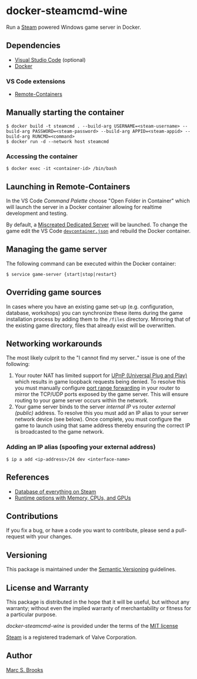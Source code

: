 # docker-steamcmd-wine

Run a [Steam](https://store.steampowered.com) powered Windows game server in Docker.

## Dependencies

- [Visual Studio Code](https://code.visualstudio.com/download) (optional)
- [Docker](https://docs.docker.com/get-docker)

### VS Code extensions

- [Remote-Containers](https://marketplace.visualstudio.com/items?itemName=ms-vscode-remote.remote-containers)

## Manually starting the container

    $ docker build -t steamcmd . --build-arg USERNAME=<steam-username> --build-arg PASSWORD=<steam-password> --build-arg APPID=<steam-appid> --build-arg RUNCMD=<command>
    $ docker run -d --network host steamcmd

### Accessing the container

    $ docker exec -it <container-id> /bin/bash

## Launching in Remote-Containers

In the VS Code _Command Palette_ choose "Open Folder in Container" which will launch the server in a Docker container allowing for realtime development and testing.

By default, a [Miscreated Dedicated Server](https://steamdb.info/app/302200) will be launched.  To change the game edit the VS Code [`devcontainer.json`](https://github.com/nuxy/docker-steamcmd-wine/blob/develop/.devcontainer/devcontainer.json) and rebuild the Docker container.

## Managing the game server

The following command can be executed within the Docker container:

    $ service game-server {start|stop|restart}

## Overriding game sources

In cases where you have an existing game set-up (e.g. configuration, database, workshops) you can synchronize these items during the game installation process by adding them to the `/files` directory.  Mirroring that of the existing game directory, files that already exist will be overwritten.

## Networking workarounds

The most likely culprit to the "I cannot find my server.." issue is one of the following:

1. Your router NAT has limited support for [UPnP &#40;Universal Plug and Play&#41;](https://en.wikipedia.org/wiki/Universal_Plug_and_Play) which results in game loopback requests being denied.  To resolve this you must manually configure [port range forwarding](https://en.wikipedia.org/wiki/Port_forwarding) in your router to mirror the TCP/UDP ports exposed by the game server.  This will ensure routing to your game server occurs within the network.
2. Your game server binds to the server _internal IP_ vs router _external (public)_ address.  To resolve this you must add an IP alias to your server network device (see below).  Once complete, you must configure the game to launch using that same address thereby ensuring the correct IP is broadcasted to the game network.

### Adding an IP alias (spoofing your external address)

    $ ip a add <ip-address>/24 dev <interface-name>

## References

- [Database of everything on Steam](https://steamdb.info)
- [Runtime options with Memory, CPUs, and GPUs](https://docs.docker.com/config/containers/resource_constraints)

## Contributions

If you fix a bug, or have a code you want to contribute, please send a pull-request with your changes.

## Versioning

This package is maintained under the [Semantic Versioning](https://semver.org) guidelines.

## License and Warranty

This package is distributed in the hope that it will be useful, but without any warranty; without even the implied warranty of merchantability or fitness for a particular purpose.

_docker-steamcmd-wine_ is provided under the terms of the [MIT license](http://www.opensource.org/licenses/mit-license.php)

[Steam](https://store.steampowered.com) is a registered trademark of Valve Corporation.

## Author

[Marc S. Brooks](https://github.com/nuxy)
